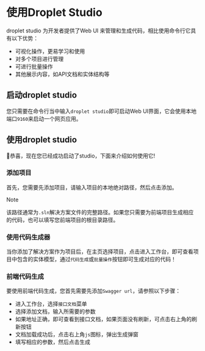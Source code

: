 # 使用Droplet Studio

droplet studio 为开发者提供了Web UI 来管理和生成代码，相比使用命令行它具有以下优势：

- 可视化操作，更易学习和使用
- 对多个项目进行管理
- 可进行批量操作
- 其他展示内容，如API文档和实体结构等

## 启动droplet studio

您只需要在命令行当中输入`droplet studio`即可启动Web UI界面，它会使用本地端口`9160`来启动一个网页应用。

## 使用droplet studio

🎉恭喜，现在您已经成功启动了studio，下面来介绍如何使用它!

### 添加项目

首先，您需要先添加项目，请输入项目的本地绝对路径，然后点击添加。

> [!NOTE]
> 该路径通常为`.sln`解决方案文件的完整路径。如果您只需要为前端项目生成相应的代码，也可以填写您前端项目的根目录路径。

### 使用代码生成器

当你添加了解决方案作为项目后，在主页选择项目，点击进入工作台，即可查看项目中包含的实体模型，通过`代码生成`或`批量操作`按钮即可生成对应的代码！

### 前端代码生成

要使用前端代码生成，您首先需要先添加`Swagger url`，请参照以下步骤：

- 进入工作台，选择`接口文档`菜单
- 选择添加文档，输入所需要的参数
- 如果地址正确，即可查看到接口文档，如果页面没有刷新，可点击右上角的刷新按钮
- 文档加载成功后，点击右上角`js`图标，弹出生成弹窗
- 填写相应的参数，然后点击生成
